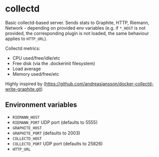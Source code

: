collectd
========

Basic collectd-based server. Sends stats to Graphite, HTTP, Riemann, Network - depending on provided env variables (e.g. if `*_HOST` is not provided, the corresponding plugin is not loaded, the same behaviour applies to `HTTP_URL`).

Collectd metrics:

* CPU used/free/idle/etc
* Free disk (via the .dockerinit filesystem)
* Load average
* Memory used/free/etc

Highly inspired by (https://github.com/andreasjansson/docker-collectd-write-graphite.git)

Environment variables
---------------------
* `RIEMANN_HOST`
* `RIEMANN_PORT` UDP port (defaults to 5555)
* `GRAPHITE_HOST`
* `GRAPHITE_PORT` (defaults to 2003)
* `COLLECTD_HOST`
* `COLLECTD_PORT` UDP port (defaults to 25826)
* `HTTP_URL`

